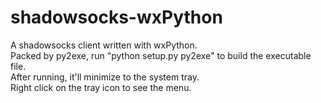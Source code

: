 shadowsocks-wxPython
====================

A shadowsocks client written with wxPython.  
Packed by py2exe, run "python setup.py py2exe" to build the executable file.  
After running, it'll minimize to the system tray.  
Right click on the tray icon to see the menu.  